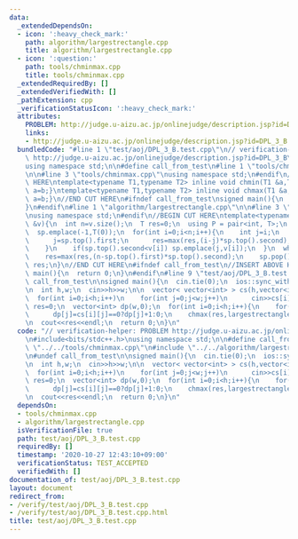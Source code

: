 ```yaml
---
data:
  _extendedDependsOn:
  - icon: ':heavy_check_mark:'
    path: algorithm/largestrectangle.cpp
    title: algorithm/largestrectangle.cpp
  - icon: ':question:'
    path: tools/chminmax.cpp
    title: tools/chminmax.cpp
  _extendedRequiredBy: []
  _extendedVerifiedWith: []
  _pathExtension: cpp
  _verificationStatusIcon: ':heavy_check_mark:'
  attributes:
    PROBLEM: http://judge.u-aizu.ac.jp/onlinejudge/description.jsp?id=DPL_3_B
    links:
    - http://judge.u-aizu.ac.jp/onlinejudge/description.jsp?id=DPL_3_B
  bundledCode: "#line 1 \"test/aoj/DPL_3_B.test.cpp\"\n// verification-helper: PROBLEM\
    \ http://judge.u-aizu.ac.jp/onlinejudge/description.jsp?id=DPL_3_B\n\n#include<bits/stdc++.h>\n\
    using namespace std;\n\n#define call_from_test\n#line 1 \"tools/chminmax.cpp\"\
    \n\n#line 3 \"tools/chminmax.cpp\"\nusing namespace std;\n#endif\n//BEGIN CUT\
    \ HERE\ntemplate<typename T1,typename T2> inline void chmin(T1 &a,T2 b){if(a>b)\
    \ a=b;}\ntemplate<typename T1,typename T2> inline void chmax(T1 &a,T2 b){if(a<b)\
    \ a=b;}\n//END CUT HERE\n#ifndef call_from_test\nsigned main(){\n  return 0;\n\
    }\n#endif\n#line 1 \"algorithm/largestrectangle.cpp\"\n\n#line 3 \"algorithm/largestrectangle.cpp\"\
    \nusing namespace std;\n#endif\n//BEGIN CUT HERE\ntemplate<typename T>\nT largestrectangle(vector<T>\
    \ &v){\n  int n=v.size();\n  T res=0;\n  using P = pair<int, T>;\n  stack<P> sp;\n\
    \  sp.emplace(-1,T(0));\n  for(int i=0;i<n;i++){\n    int j=i;\n    while(sp.top().second>v[i]){\n\
    \      j=sp.top().first;\n      res=max(res,(i-j)*sp.top().second);\n      sp.pop();\n\
    \    }\n    if(sp.top().second<v[i]) sp.emplace(j,v[i]);\n  }\n  while(!sp.empty()){\n\
    \    res=max(res,(n-sp.top().first)*sp.top().second);\n    sp.pop();\n  }\n  return\
    \ res;\n}\n//END CUT HERE\n#ifndef call_from_test\n//INSERT ABOVE HERE\nsigned\
    \ main(){\n  return 0;\n}\n#endif\n#line 9 \"test/aoj/DPL_3_B.test.cpp\"\n#undef\
    \ call_from_test\n\nsigned main(){\n  cin.tie(0);\n  ios::sync_with_stdio(0);\n\
    \n  int h,w;\n  cin>>h>>w;\n\n  vector< vector<int> > cs(h,vector<int>(w));\n\
    \  for(int i=0;i<h;i++)\n    for(int j=0;j<w;j++)\n      cin>>cs[i][j];\n\n  int\
    \ res=0;\n  vector<int> dp(w,0);\n  for(int i=0;i<h;i++){\n    for(int j=0;j<w;j++)\n\
    \      dp[j]=cs[i][j]==0?dp[j]+1:0;\n    chmax(res,largestrectangle(dp));\n  }\n\
    \n  cout<<res<<endl;\n  return 0;\n}\n"
  code: "// verification-helper: PROBLEM http://judge.u-aizu.ac.jp/onlinejudge/description.jsp?id=DPL_3_B\n\
    \n#include<bits/stdc++.h>\nusing namespace std;\n\n#define call_from_test\n#include\
    \ \"../../tools/chminmax.cpp\"\n#include \"../../algorithm/largestrectangle.cpp\"\
    \n#undef call_from_test\n\nsigned main(){\n  cin.tie(0);\n  ios::sync_with_stdio(0);\n\
    \n  int h,w;\n  cin>>h>>w;\n\n  vector< vector<int> > cs(h,vector<int>(w));\n\
    \  for(int i=0;i<h;i++)\n    for(int j=0;j<w;j++)\n      cin>>cs[i][j];\n\n  int\
    \ res=0;\n  vector<int> dp(w,0);\n  for(int i=0;i<h;i++){\n    for(int j=0;j<w;j++)\n\
    \      dp[j]=cs[i][j]==0?dp[j]+1:0;\n    chmax(res,largestrectangle(dp));\n  }\n\
    \n  cout<<res<<endl;\n  return 0;\n}\n"
  dependsOn:
  - tools/chminmax.cpp
  - algorithm/largestrectangle.cpp
  isVerificationFile: true
  path: test/aoj/DPL_3_B.test.cpp
  requiredBy: []
  timestamp: '2020-10-27 12:43:10+09:00'
  verificationStatus: TEST_ACCEPTED
  verifiedWith: []
documentation_of: test/aoj/DPL_3_B.test.cpp
layout: document
redirect_from:
- /verify/test/aoj/DPL_3_B.test.cpp
- /verify/test/aoj/DPL_3_B.test.cpp.html
title: test/aoj/DPL_3_B.test.cpp
---
```

